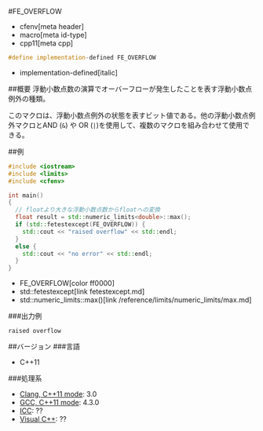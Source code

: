 #FE_OVERFLOW
* cfenv[meta header]
* macro[meta id-type]
* cpp11[meta cpp]

```cpp
#define implementation-defined FE_OVERFLOW
```
* implementation-defined[italic]

##概要
浮動小数点数の演算でオーバーフローが発生したことを表す浮動小数点例外の種類。

このマクロは、浮動小数点例外の状態を表すビット値である。他の浮動小数点例外マクロとAND (`&`) や OR (`|`)を使用して、複数のマクロを組み合わせて使用できる。

##例
```cpp
#include <iostream>
#include <limits>
#include <cfenv>

int main()
{
  // floatより大きな浮動小数点数からfloatへの変換
  float result = std::numeric_limits<double>::max();
  if (std::fetestexcept(FE_OVERFLOW)) {
    std::cout << "raised overflow" << std::endl;
  }
  else {
    std::cout << "no error" << std::endl;
  }
}
```
* FE_OVERFLOW[color ff0000]
* std::fetestexcept[link fetestexcept.md]
* std::numeric_limits<float>::max()[link /reference/limits/numeric_limits/max.md]

###出力例
```
raised overflow
```

##バージョン
###言語
- C++11

###処理系
- [Clang, C++11 mode](/implementation.md#clang): 3.0
- [GCC, C++11 mode](/implementation.md#gcc): 4.3.0
- [ICC](/implementation.md#icc): ??
- [Visual C++](/implementation.md#visual_cpp): ??


